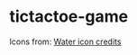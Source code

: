 # tictactoe-game


Icons from:
<a href="https://icons8.com/icon/22799/Pressure-Gauge">
<a href="https://icons8.com/icon/13101/Water">Water icon credits</a>
<a href="https://icons8.com/icon/6186/Sun-Glasses">
